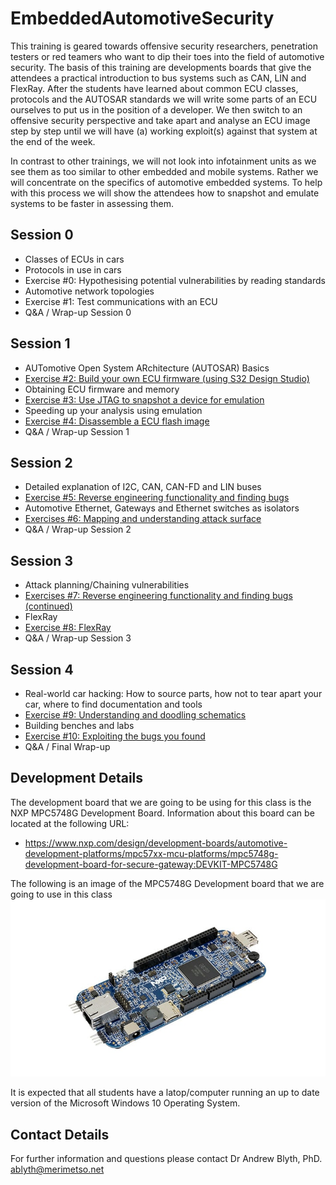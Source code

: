 # EmbeddedAutomotiveSecurity

This training is geared towards offensive security researchers, penetration testers or red teamers who want to dip their toes into the field of automotive security. The basis of this training are developments boards that give the attendees a practical introduction to bus systems such as CAN, LIN and FlexRay. After the students have learned about common ECU classes, protocols and the AUTOSAR standards we will write some parts of an ECU ourselves to put us in the position of a developer. We then switch to an offensive security perspective and take apart and analyse an ECU image step by step until we will have (a) working exploit(s) against that system at the end of the week.

In contrast to other trainings, we will not look into infotainment units as we see them as too similar to other embedded and mobile systems. Rather we will concentrate on the specifics of automotive embedded systems. To help with this process we will show the attendees how to snapshot and emulate systems to be faster in assessing them.

## Session 0

* Classes of ECUs in cars
* Protocols in use in cars
* Exercise #0: Hypothesising potential vulnerabilities by reading standards
* Automotive network topologies
* Exercise #1: Test communications with an ECU
* Q&A / Wrap-up Session 0

## Session 1
* AUTomotive Open System ARchitecture (AUTOSAR) Basics
* [Exercise #2: Build your own ECU firmware (using S32 Design Studio)](https://github.com/Merimetso-Code/EmbeddedAutomotiveSecurity/blob/main/Exercise2.md) 
* Obtaining ECU firmware and memory
* [Exercise #3: Use JTAG to snapshot a device for emulation](https://github.com/Merimetso-Code/EmbeddedAutomotiveSecurity/blob/main/Exercise3.md) 
* Speeding up your analysis using emulation
* [Exercise #4: Disassemble a ECU flash image](https://github.com/Merimetso-Code/EmbeddedAutomotiveSecurity/blob/main/Exercise4.md)
* Q&A / Wrap-up Session 1

## Session 2

* Detailed explanation of I2C, CAN, CAN-FD and LIN buses
* [Exercise #5: Reverse engineering functionality and finding bugs](https://github.com/Merimetso-Code/EmbeddedAutomotiveSecurity/blob/main/Exercise5.md) 
* Automotive Ethernet, Gateways and Ethernet switches as isolators
* [Exercises #6: Mapping and understanding attack surface](https://github.com/Merimetso-Code/EmbeddedAutomotiveSecurity/blob/main/Exercise6.md) 
* Q&A / Wrap-up Session 2

## Session 3

* Attack planning/Chaining vulnerabilities
* [Exercises #7: Reverse engineering functionality and finding bugs (continued)](https://github.com/Merimetso-Code/EmbeddedAutomotiveSecurity/blob/main/Exercise7.md)
* FlexRay
* [Exercise #8: FlexRay](https://github.com/Merimetso-Code/EmbeddedAutomotiveSecurity/blob/main/Exercise8.md)
* Q&A / Wrap-up Session 3

## Session 4
* Real-world car hacking: How to source parts, how not to tear apart your car, where to find documentation and tools
* [Exercise #9: Understanding and doodling schematics](https://github.com/Merimetso-Code/EmbeddedAutomotiveSecurity/blob/main/Exercise9.md)
* Building benches and labs
* [Exercise #10: Exploiting the bugs you found](https://github.com/Merimetso-Code/EmbeddedAutomotiveSecurity/blob/main/Exercise10.md)
* Q&A / Final Wrap-up

## Development Details

The development board that we are going to be using for this class is the NXP MPC5748G Development Board. Information about this board can be located at the following URL:

* https://www.nxp.com/design/development-boards/automotive-development-platforms/mpc57xx-mcu-platforms/mpc5748g-development-board-for-secure-gateway:DEVKIT-MPC5748G 

The following is an image of the MPC5748G Development board that we are going to use in this class
![MPC5748G](DEVKIT-MPC5748G-BD.jpg)

It is expected that all students have a latop/computer running an up to date version of the Microsoft Windows 10 Operating System.

## Contact Details

For further information and questions please contact Dr Andrew Blyth, PhD. <ablyth@merimetso.net>
